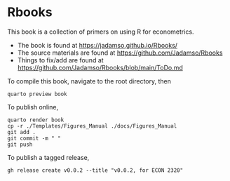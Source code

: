# Rbooks

This book is a collection of primers on using R for econometrics.

* The book is found at <https://jadamso.github.io/Rbooks/>
* The source materials are found at <https://github.com/Jadamso/Rbooks>
* Things to fix/add are found at <https://github.com/Jadamso/Rbooks/blob/main/ToDo.md>

To compile this book, navigate to the root directory, then 

    quarto preview book

To publish online, 

    quarto render book
    cp -r ./Templates/Figures_Manual ./docs/Figures_Manual
    git add .
    git commit -m " "
    git push
    
To publish a tagged release, 

    gh release create v0.0.2 --title "v0.0.2, for ECON 2320"

